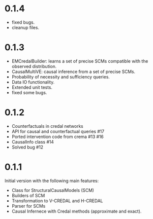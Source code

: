 
0.1.4
=============
- fixed bugs.
- cleanup files.


0.1.3
=============
- EMCredalBuilder: learns a set of precise  SCMs compatible with the observed distribution.
- CausalMultiVE: causal inference from a set of precise SCMs.
- Probability of necessity and sufficiency queries.
- Data IO functionality.
- Extended unit tests.
- fixed some bugs.



0.1.2
=============

- Counterfactuals in credal networks
- API for causal and counterfactual queries #17
- Ported intervention code from crema #13 #16
- CausalInfo class #14
- Solved bug #12


0.1.1
===========

Initial version with the following main features:

- Class for StructuralCausalModels (SCM)
- Builders of SCM
- Transformation to V-CREDAL and H-CREDAL
- Parser for SCMs
- Causal Infernece with Credal methods (approximate and exact).

